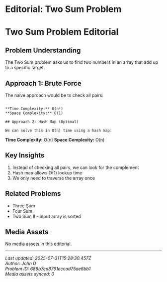 # Editorial: Two Sum Problem

# Two Sum Problem Editorial

## Problem Understanding

The Two Sum problem asks us to find two numbers in an array that add up to a specific target.

## Approach 1: Brute Force

The naive approach would be to check all pairs:

``````

**Time Complexity:** O(n²)
**Space Complexity:** O(1)

## Approach 2: Hash Map (Optimal)

We can solve this in O(n) time using a hash map:

``````

**Time Complexity:** O(n)
**Space Complexity:** O(n)

## Key Insights

1. Instead of checking all pairs, we can look for the complement
2. Hash map allows O(1) lookup time
3. We only need to traverse the array once

## Related Problems

- Three Sum
- Four Sum
- Two Sum II - Input array is sorted

## Media Assets
No media assets in this editorial.

---
*Last updated: 2025-07-31T15:28:30.457Z*  
*Author: John D*  
*Problem ID: 688b7ca8791eccad75ae6bb1*  
*Media assets synced: 0*
